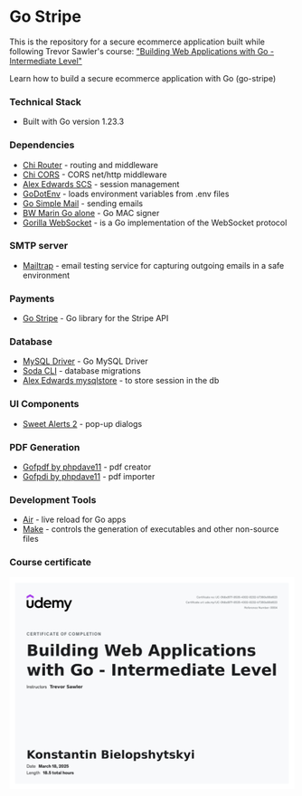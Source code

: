 # Go Stripe

This is the repository for a secure ecommerce application built while following Trevor Sawler's course:
["Building Web Applications with Go - Intermediate Level"](https://www.udemy.com/course/building-web-applications-with-go-intermediate-level/) 

Learn how to build a secure ecommerce application with Go (go-stripe) 


### Technical Stack
- Built with Go version 1.23.3

### Dependencies
- [Chi Router](https://github.com/go-chi/chi/v5) - routing and middleware
- [Chi CORS](https://github.com/go-chi/cors) - CORS net/http middleware
- [Alex Edwards SCS](https://github.com/alexedwards/scs/v2) - session management 
- [GoDotEnv](https://github.com/joho/godotenv) - loads environment variables from .env files
- [Go Simple Mail](https://github.com/xhit/go-simple-mail) - sending emails
- [BW Marin Go alone](https://github.com/bwmarrin/go-alone) - Go MAC signer
- [Gorilla WebSocket](https://github.com/gorilla/websocket) -  is a Go implementation of the WebSocket protocol

### SMTP server
- [Mailtrap](https://mailtrap.io/) - email testing service for capturing outgoing emails in a safe environment

### Payments 
- [Go Stripe](https://github.com/stripe/stripe-go) - Go library for the Stripe API

### Database 
- [MySQL Driver](https://github.com/go-sql-driver/mysql) - Go MySQL Driver
- [Soda CLI](https://gobuffalo.io/documentation/database/soda/) - database migrations
- [Alex Edwards mysqlstore](https://github.com/alexedwards/scs/mysqlstore) - to store session in the db

### UI Components
- [Sweet Alerts 2](https://sweetalert2.github.io/#download) - pop-up dialogs

### PDF Generation
- [Gofpdf by phpdave11](https://github.com/phpdave11/gofpdf) - pdf creator 
- [Gofpdi by phpdave11](https://github.com/phpdave11/gofpdi) - pdf importer

### Development Tools
- [Air](https://github.com/air-verse/air) - live reload for Go apps
- [Make](https://www.gnu.org/software/make) - controls the generation of executables and other non-source files 

### Course certificate

![certificate](docs/go-stripe-cert.jpg)